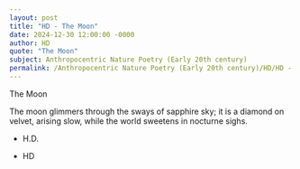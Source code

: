 ```yaml
---
layout: post
title: "HD - The Moon"
date: 2024-12-30 12:00:00 -0000
author: HD
quote: "The Moon"
subject: Anthropocentric Nature Poetry (Early 20th century)
permalink: /Anthropocentric Nature Poetry (Early 20th century)/HD/HD - The Moon
---
```


The Moon

The moon glimmers
through the sways
of sapphire sky;
it is a diamond
on velvet,
arising slow,
while the world sweetens
in nocturne sighs.  

- H.D.

- HD
